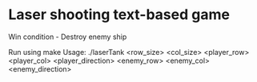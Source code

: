 # Laser shooting text-based game
Win condition - Destroy enemy ship

Run using make
Usage: ./laserTank <row_size> <col_size> <player_row> <player_col> <player_direction> <enemy_row> <enemy_col> <enemy_direction>
